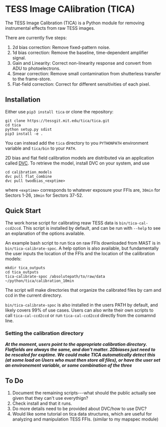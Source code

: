 # TESS Image CAlibration (TICA)

The TESS Image Calibration (TICA) is a Python module for removing instrumental effects from raw TESS images.

There are currently five steps:

 1. 2d bias correction: Remove fixed-pattern noise.
 2. 1d bias correction: Remove the baseline, time-dependent amplifier signal.
 4. Gain and Linearity: Correct non-linearity response and convert from ADU to photoelectrons.
 3. Smear correction:  Remove small contamination from shutterless transfer to the frame-store.
 4. Flat-field correction: Correct for different sensitivities of each pixel.


## Installation

Either use `pip3 install tica` or clone the repository:

  ```
  git clone https://tessgit.mit.edu/tica/tica.git
  cd tica
  python setup.py sdist
  pip3 install -e .
  ```

You can instead add the `tica` directory to you `PYTHONPATH` environment variable and `tica/bin` to your `PATH`.

2D bias and flat field calibration models are distributed via an application called [DVC](htpps://www.dvc.org).  To retrieve the model, install DVC on your system, and use 

```
cd calibration_models
dvc pull flat_combine
dvc pull twodbias_<exptime>
```

where `<exptime>` corresponds to whatever exposure your FFIs are, `30min` for Sectors 1-26, `10min` for Sectors 37-52.

## Quick Start

The work horse script for calibrating reaw TESS data is `bin/tica-cal-ccd2ccd`.  This script is installed by default, and can be run with `--help` to  see an explanation of the options available.  

An example bash script to run tica on raw FFIs downloaded from MAST is in `bin/tica-calibrate-spoc`.  A help option is also available, but fundamentally the user inputs the location of the FFIs and the location of the calilbration models:

```
mkdir tica_outputs
cd tica_outputs
tica-calibrate-spoc /absolutepath/to/raw/data ~/python/tica/calibration_10min
```

The script will make directories that organize the calibrated files by cam and ccd in the current directory.

`bin/tica-calibrate-spoc` is also installed in the users PATH by default, and likely covers 99% of use cases.  Users can also write their own scripts to call `tica-cal-ccd2ccd` or run `tica-cal-ccd2ccd` directly from the comamnd line.

### Setting the calibration directory

***At the moment, users point to the appropriate calibration directory.  Flatfields are always the same, and don't matter.  2Dbiases just need to be rescaled for exptime.  We could make TICA automatically detect this (at some load on Users who must then store all files), or have the user set an environement variable, or some combination of the three***


## To Do

1. Document the remaining scripts---what should the public actually see given that they can't use everythign?
2. Check install and that it runs.
3. Do more details need to be provided about DVC/how to use DVC?
4.  Would like some tutorial on tica data structures, which are useful for analyzing and manipulation TESS FFIs. (similar to my mapspec module)